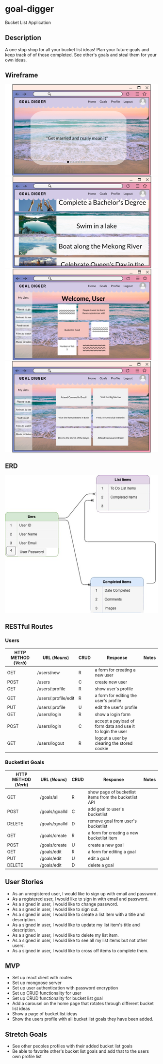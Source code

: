 # goal-digger

Bucket List Application

## Description

A one stop shop for all your bucket list ideas! Plan your future goals and keep track of of those completed. See other's goals and steal them for your own ideas.

## Wireframe

![Landing Page](public/Landing-page.png)
![Landing Page 2](public/Landing-page-2.png)
![Profile View](public/Profile-view.png)
![Goals View](public/Goals-View.png)

## ERD

![ERD](public/erd.jpeg)

## RESTful Routes

### Users

| HTTP METHOD (_Verb_) | URL (_Nouns_)        | CRUD | Response                                                   | Notes |
| -------------------- | -------------------- | ---- | ---------------------------------------------------------- | ----- |
| GET                  | /users/new           | R    | a form for creating a new user                             |       |
| POST                 | /users               | C    | create new user                                            |       |
| GET                  | /users/:profile      | R    | show user's profile                                        |       |
| GET                  | /users/:profile/edit | R    | a form for editing the user's profile                      |       |
| PUT                  | /users/:profile      | U    | edit the user's profile                                    |       |
| GET                  | /users/login         | R    | show a login form                                          |       |
| POST                 | /users/login         | C    | accept a payload of form data and use it to login the user |       |
| GET                  | /users/logout        | R    | logout a user by clearing the stored cookie                |       |

### Bucketlist Goals

| HTTP METHOD (_Verb_) | URL (_Nouns_)  | CRUD | Response                                              | Notes |
| -------------------- | -------------- | ---- | ----------------------------------------------------- | ----- |
| GET                  | /goals/all     | R    | show page of bucketlist items from the bucketlist API |       |
| POST                 | /goals/:goalId | C    | add goal to user's bucketlist                         |       |
| DELETE               | /goals/:goalId | D    | remove goal from user's bucketlist                    |       |
| GET                  | /goals/create  | R    | a form for creating a new bucketlist item             |       |
| POST                 | /goals/create  | U    | create a new goal                                     |       |
| GET                  | /goals/edit    | R    | a form for editing a goal                             |       |
| PUT                  | /goals/edit    | U    | edit a goal                                           |       |
| DELETE               | /goals/edit    | D    | delete a goal                                         |       |

## User Stories

- As an unregistered user, I would like to sign up with email and password.
- As a registered user, I would like to sign in with email and password.
- As a signed in user, I would like to change password.
- As a signed in user, I would like to sign out.
- As a signed in user, I would like to create a list item with a title and description.
- As a signed in user, I would like to update my list item's title and description.
- As a signed in user, I would like to delete my list item.
- As a signed in user, I would like to see all my list items but not other users'.
- As a signed in user, I would like to cross off items to complete them.

## MVP

- Set up react client with routes
- Set up mongoose server
- Set up user authentication with password encryption
- Set up CRUD functionality for user
- Set up CRUD functionality for bucket list goal
- Add a carousel on the home page that rotates through different bucket list ideas
- Show a page of bucket list ideas
- Show the users profile with all bucket list goals they have been added.

## Stretch Goals

- See other peoples profiles with their added bucket list goals
- Be able to favorite other's bucket list goals and add that to the users own profile list

